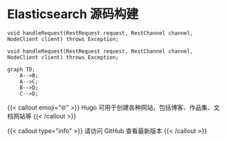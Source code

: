 # Elasticsearch 源码构建

```java{lineos=table, linenostart=42}
void handleRequest(RestRequest request, RestChannel channel, NodeClient client) throws Exception;
```

```{linenos=table,hl_lines=[42,43],linenostart=42,filename="RestHandle.java"}
void handleRequest(RestRequest request, RestChannel channel, NodeClient client) throws Exception;
```

```mermaid
graph TD;
    A-->B;
    A-->C;
    B-->D;
    C-->D;
```

{{< callout emoji="🌐" >}}
Hugo 可用于创建各种网站，包括博客、作品集、文档网站等
{{< /callout >}}

{{< callout type="info" >}}
请访问 GitHub 查看最新版本
{{< /callout >}}